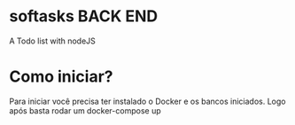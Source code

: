 # softasks BACK END
A Todo list with nodeJS

# Como iniciar?
Para iniciar você precisa ter instalado o Docker e os bancos iniciados.
Logo após basta rodar um docker-compose up

